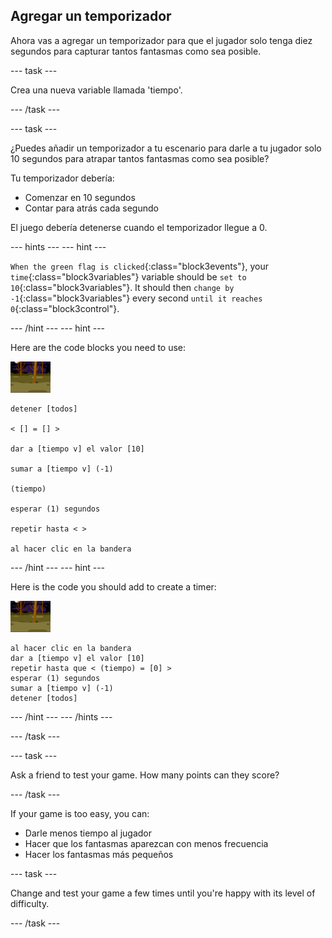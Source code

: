 ## Agregar un temporizador

Ahora vas a agregar un temporizador para que el jugador solo tenga diez segundos para capturar tantos fantasmas como sea posible.

\--- task \---

Crea una nueva variable llamada 'tiempo'.

\--- /task \---

\--- task \---

¿Puedes añadir un temporizador a tu escenario para darle a tu jugador solo 10 segundos para atrapar tantos fantasmas como sea posible?

Tu temporizador debería:

+ Comenzar en 10 segundos
+ Contar para atrás cada segundo

El juego debería detenerse cuando el temporizador llegue a 0.

\--- hints \--- \--- hint \---

`When the green flag is clicked`{:class="block3events"}, your `time`{:class="block3variables"} variable should be `set to 10`{:class="block3variables"}. It should then `change by -1`{:class="block3variables"} every second `until it reaches 0`{:class="block3control"}.

\--- /hint \--- \--- hint \---

Here are the code blocks you need to use:

![sprite fantasma](images/ghost-backdrop.png)

```blocks3
detener [todos]

< [] = [] >

dar a [tiempo v] el valor [10]

sumar a [tiempo v] (-1)

(tiempo)

esperar (1) segundos

repetir hasta < >

al hacer clic en la bandera

```

\--- /hint \--- \--- hint \---

Here is the code you should add to create a timer:

![backdrop icon](images/ghost-backdrop.png)

```blocks3
al hacer clic en la bandera
dar a [tiempo v] el valor [10]
repetir hasta que < (tiempo) = [0] >
esperar (1) segundos
sumar a [tiempo v] (-1)
detener [todos]
```

\--- /hint \--- \--- /hints \---

\--- /task \---

\--- task \---

Ask a friend to test your game. How many points can they score?

\--- /task \---

If your game is too easy, you can:

+ Darle menos tiempo al jugador
+ Hacer que los fantasmas aparezcan con menos frecuencia
+ Hacer los fantasmas más pequeños

\--- task \---

Change and test your game a few times until you're happy with its level of difficulty.

\--- /task \---